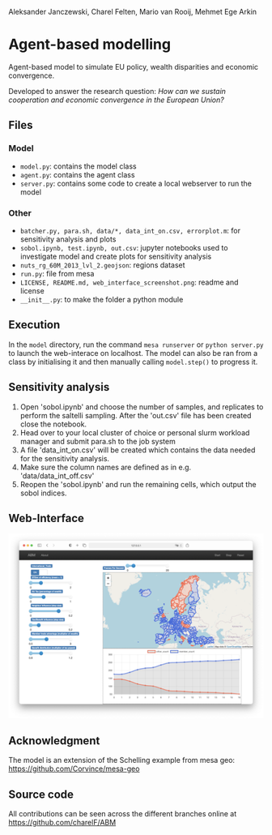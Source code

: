 Aleksander Janczewski, Charel Felten, Mario van Rooij, Mehmet Ege Arkin

# Agent-based modelling

Agent-based model to simulate EU policy, wealth disparities and economic convergence.

Developed to answer the research question: *How can we sustain cooperation and economic convergence in the European Union?*

## Files

### Model

- ```model.py```: contains the model class
- ```agent.py```: contains the agent class
- ```server.py```: contains some code to create a local webserver to run the model

### Other

- ```batcher.py, para.sh, data/*, data_int_on.csv, errorplot.m```: for sensitivity analysis and plots
- ```sobol.ipynb, test.ipynb, out.csv```: jupyter notebooks used to investigate model and create plots for sensitivity analysis
- ```nuts_rg_60M_2013_lvl_2.geojson```: regions dataset
- ```run.py```: file from mesa
- ```LICENSE, README.md, web_interface_screenshot.png```: readme and license
- ```__init__.py```: to make the folder a python module

## Execution

In the ```model``` directory, run the command ```mesa runserver``` or ```python server.py``` to launch the web-interace on localhost. The model can also be ran from a class by initialising it and then manually calling ```model.step()``` to progress it.

## Sensitivity analysis

1. Open 'sobol.ipynb' and choose the number of samples, and replicates to perform the saltelli sampling.
After the 'out.csv' file has been created close the notebook.
2. Head over to your local cluster of choice or personal slurm workload manager and submit para.sh to the job system
3. A file 'data_int_on.csv' will be created which contains the data needed for the sensitivity analysis.
4. Make sure the column names are defined as in e.g. 'data/data_int_off.csv'
5. Reopen the 'sobol.ipynb' and run the remaining cells, which output the sobol indices.

## Web-Interface

![screenshot of the web interface](web_interface_screenshot.png)


## Acknowledgment

The model is an extension of the Schelling example from mesa geo: https://github.com/Corvince/mesa-geo

## Source code

All contributions can be seen across the different branches online at https://github.com/charelF/ABM






